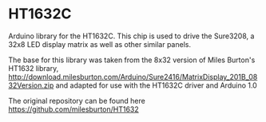 HT1632C
=======

Arduino library for the HT1632C. This chip is used to drive the Sure3208, a 32x8 LED display matrix as well as other similar panels.

The base for this library was taken from the 8x32 version of Miles Burton's HT1632 library, http://download.milesburton.com/Arduino/Sure2416/MatrixDisplay_201B_0832Version.zip and adapted for use with the HT1632C driver and Arduino 1.0

The original repository can be found here https://github.com/milesburton/HT1632